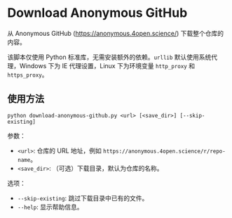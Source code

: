 # Download Anonymous GitHub

从 Anonymous GitHub (https://anonymous.4open.science/) 下载整个仓库的内容。

该脚本仅使用 Python 标准库，无需安装额外的依赖。`urllib` 默认使用系统代理，Windows 下为 IE 代理设置，Linux 下为环境变量 `http_proxy` 和 `https_proxy`。

## 使用方法

```shell
python download-anonymous-github.py <url> [<save_dir>] [--skip-existing]
```

参数：

- `<url>`: 仓库的 URL 地址，例如 `https://anonymous.4open.science/r/repo-name`。
- `<save_dir>`: （可选）下载目录，默认为仓库的名称。

选项：

- `--skip-existing`: 跳过下载目录中已有的文件。
- `--help`: 显示帮助信息。
